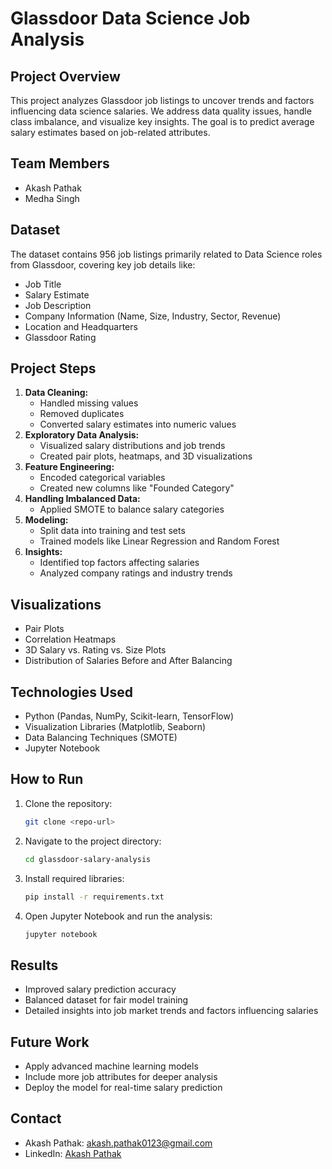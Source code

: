 # Glassdoor Data Science Job Analysis

## Project Overview
This project analyzes Glassdoor job listings to uncover trends and factors influencing data science salaries. We address data quality issues, handle class imbalance, and visualize key insights. The goal is to predict average salary estimates based on job-related attributes.

## Team Members
- Akash Pathak
- Medha Singh

## Dataset
The dataset contains 956 job listings primarily related to Data Science roles from Glassdoor, covering key job details like:
- Job Title
- Salary Estimate
- Job Description
- Company Information (Name, Size, Industry, Sector, Revenue)
- Location and Headquarters
- Glassdoor Rating

## Project Steps
1. **Data Cleaning:**
   - Handled missing values
   - Removed duplicates
   - Converted salary estimates into numeric values
2. **Exploratory Data Analysis:**
   - Visualized salary distributions and job trends
   - Created pair plots, heatmaps, and 3D visualizations
3. **Feature Engineering:**
   - Encoded categorical variables
   - Created new columns like "Founded Category"
4. **Handling Imbalanced Data:**
   - Applied SMOTE to balance salary categories
5. **Modeling:**
   - Split data into training and test sets
   - Trained models like Linear Regression and Random Forest
6. **Insights:**
   - Identified top factors affecting salaries
   - Analyzed company ratings and industry trends

## Visualizations
- Pair Plots
- Correlation Heatmaps
- 3D Salary vs. Rating vs. Size Plots
- Distribution of Salaries Before and After Balancing

## Technologies Used
- Python (Pandas, NumPy, Scikit-learn, TensorFlow)
- Visualization Libraries (Matplotlib, Seaborn)
- Data Balancing Techniques (SMOTE)
- Jupyter Notebook

## How to Run
1. Clone the repository:
   ```bash
   git clone <repo-url>
   ```
2. Navigate to the project directory:
   ```bash
   cd glassdoor-salary-analysis
   ```
3. Install required libraries:
   ```bash
   pip install -r requirements.txt
   ```
4. Open Jupyter Notebook and run the analysis:
   ```bash
   jupyter notebook
   ```

## Results
- Improved salary prediction accuracy
- Balanced dataset for fair model training
- Detailed insights into job market trends and factors influencing salaries

## Future Work
- Apply advanced machine learning models
- Include more job attributes for deeper analysis
- Deploy the model for real-time salary prediction

## Contact
- Akash Pathak: akash.pathak0123@gmail.com
- LinkedIn: [Akash Pathak](www.linkedin.com/in/akash-pathak-44a082212)

